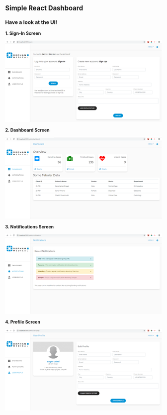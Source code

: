 ## Simple React Dashboard

### Have a look at the UI!

**1. Sign-In Screen**

![Sign In](github/signin.png)

**2. Dashboard Screen**

![Dashboard](github/dashboard.png)

**3. Notifications Screen**

![Notifications](github/notifications.png)

**4. Profile Screen**

![Profile](github/profile.png)

